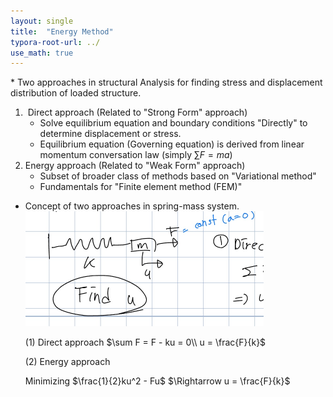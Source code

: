 ```yaml
---
layout: single
title:  "Energy Method"
typora-root-url: ../
use_math: true
---
```


&#42; Two approaches in structural Analysis for finding stress and displacement distribution of loaded structure.

1. ​	Direct approach (Related to "Strong Form" approach)
   - Solve equilibrium equation and boundary conditions "Directly" to determine displacement or stress.
   - Equilibrium equation (Governing equation) is derived from linear momentum conversation law (simply $\sum F = ma$)
2. Energy approach (Related to "Weak Form" approach)
   - Subset of broader class of methods based on "Variational method"
   - Fundamentals for "Finite element method (FEM)"

- Concept of two approaches in spring-mass system.
  <img src="/images/2023-09-11-Energy Method/image-20230913113029744.png" alt="image-20230913113029744" style="zoom:50%;" />

  (1) Direct approach
  $\sum F = F - ku = 0\\
  u = \frac{F}{k}$

  (2) Energy approach

  Minimizing  $\frac{1}{2}ku^2 - Fu$
  $\Rightarrow u = \frac{F}{k}$

  

  